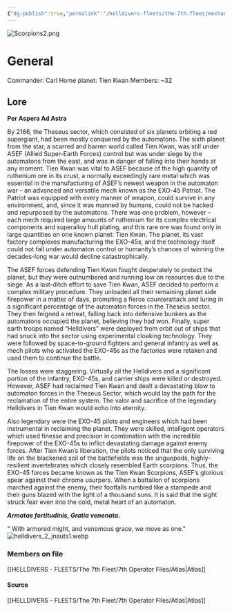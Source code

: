 ```yaml
---
{"dg-publish":true,"permalink":"/helldivers-fleets/the-7th-fleet/mechanical-tien-kwan-scorpions/","noteIcon":"","created":"2024-03-16T22:45:52.325+01:00","updated":"2024-03-24T01:04:45.775+01:00"}
---
```


![Scorpions2.png](/img/user/Images/Scorpions2.png)
# General
Commander: Carl
Home planet: Tien Kwan
Members: ~32

## Lore
**Per Aspera Ad Astra**

By 2166, the Theseus sector, which consisted of six planets orbiting a red supergiant, had been mostly conquered by the automatons. The sixth planet from the star, a scarred and barren world called Tien Kwan, was still under ASEF (Allied Super-Earth Forces) control but was under siege by the automatons from the east, and was in danger of falling into their hands at any moment. Tien Kwan was vital to ASEF because of the high quantity of ruthenium ore in its crust, a normally exceedingly rare metal which was essential in the manufacturing of ASEF’s newest weapon in the automaton war – an advanced and versatile mech known as the EXO-45 Patriot. The Patriot was equipped with every manner of weapon, could survive in any environment, and, since it was manned by humans, could not be hacked and repurposed by the automatons. There was one problem, however – each mech required large amounts of ruthenium for its complex electrical components and superalloy hull plating, and this rare ore was found only in large quantities on one known planet: Tien Kwan. The planet, its vast factory complexes manufacturing the EXO-45s, and the technology itself could not fall under automaton control or humanity’s chances of winning the decades-long war would decline catastrophically.

The ASEF forces defending Tien Kwan fought desperately to protect the planet, but they were outnumbered and running low on resources due to the siege. As a last-ditch effort to save Tien Kwan, ASEF decided to perform a complex military procedure. They unloaded all their remaining planet side firepower in a matter of days, prompting a fierce counterattack and luring in a significant percentage of the automaton forces in the Theseus sector. They then feigned a retreat, falling back into defensive bunkers as the automatons occupied the planet, believing they had won. Finally, super earth troops named “Helldivers” were deployed from orbit out of ships that had snuck into the sector using experimental cloaking technology. They were followed by space-to-ground fighters and general infantry as well as mech pilots who activated the EXO-45s as the factories were retaken and used them to continue the battle.

The losses were staggering. Virtually all the Helldivers and a significant portion of the infantry, EXO-45s, and carrier ships were killed or destroyed. However, ASEF had reclaimed Tien Kwan and dealt a devastating blow to automaton forces in the Theseus Sector, which would lay the path for the reclamation of the entire system. The valor and sacrifice of the legendary Helldivers in Tien Kwan would echo into eternity.

Also legendary were the EXO-45 pilots and engineers which had been instrumental in reclaiming the planet. They were skilled, intelligent operators which used finesse and precision in combination with the incredible firepower of the EXO-45s to inflict devastating damage against enemy forces. After Tien Kwan’s liberation, the pilots noticed that the only surviving life on the blackened soil of the battlefields was the unguepods, highly-resilient invertebrates which closely resembled Earth scorpions. Thus, the EXO-45 forces became known as the Tien Kwan Scorpions, ASEF’s glorious spear against their chrome usurpers. When a battalion of scorpions marched against the enemy, their footfalls rumbled like a stampede and their guns blazed with the light of a thousand suns. It is said that the sight struck fear even into the cold, metal heart of an automaton.

_**Armatae fortitudinis, Gratia venenata.**_


" With armored might, and venomous grace, we move as one."
![helldivers_2_jnauts1.webp](/img/user/Images/helldivers_2_jnauts1.webp)

### Members on file
[[HELLDIVERS - FLEETS/The 7th Fleet/7th Operator Files/Atlas\|Atlas]]

#### Source
[[HELLDIVERS - FLEETS/The 7th Fleet/7th Operator Files/Atlas\|Atlas]]
